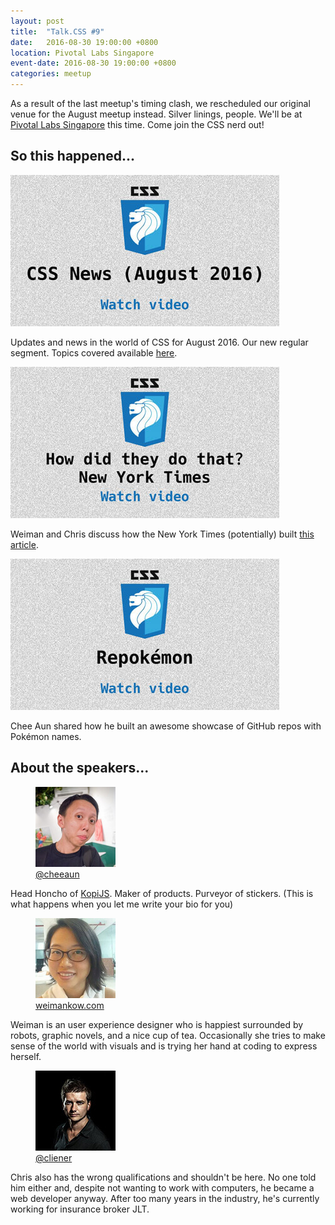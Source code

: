 ```yaml
---
layout: post
title:  "Talk.CSS #9"
date:   2016-08-30 19:00:00 +0800
location: Pivotal Labs Singapore
event-date: 2016-08-30 19:00:00 +0800
categories: meetup
---
```

As a result of the last meetup's timing clash, we rescheduled our original venue for the August meetup instead. Silver linings, people. We'll be at [Pivotal Labs Singapore](http://pivotal.io/locations/singapore) this time. Come join the CSS nerd out!

## So this happened...

<div class="c-videos">
  <div class="c-video">
    <a class="c-video__link" href="https://youtu.be/CQ2iTWFKkmU">
      <img class="c-video__img" src="/img/talk-9/s901.jpg" srcset="/img/talk-9/s901@2x.jpg 2x" alt="Link to CSS updates for August 2016"/>
    </a>
    <p class="c-video__desc">Updates and news in the world of CSS for August 2016. Our new regular segment. Topics covered available <a href="https://github.com/SingaporeCSS/slides/blob/gh-pages/notes/talk-9.md">here</a>.</p>
  </div>

  <div class="c-video">
    <a class="c-video__link" href="https://youtu.be/a5JbHqafGV0">
      <img class="c-video__img" src="/img/talk-9/s902.jpg" srcset="/img/talk-9/s902@2x.jpg 2x" alt="Link to talk on NYT article case study"/>
    </a>
    <p class="c-video__desc">Weiman and Chris discuss how the New York Times (potentially) built <a href="http://www.nytimes.com/interactive/2016/08/01/us/elections/nine-percent-of-america-selected-trump-and-clinton.html?_r=0">this article</a>.</p>
  </div>

  <div class="c-video">
    <a class="c-video__link" href="https://youtu.be/ECYVAiM1gSc">
      <img class="c-video__img" src="/img/talk-9/s903.jpg" srcset="/img/talk-9/s903@2x.jpg 2x" alt="Link to talk on Repokémon"/>
    </a>
    <p class="c-video__desc">Chee Aun shared how he built an awesome showcase of GitHub repos with Pokémon names.</p>
  </div>

</div>

## About the speakers...

<div class="o-flex c-speakers">

  <div class="o-flex3__item c-speaker">
    <figure>
      <img class="c-speaker__img" src="/img/talk-9/cheeaun.jpg" srcset="/img/talk-9/cheeaun@2x.jpg 2x" alt="Lim Chee Aun"/>
      <figcaption><a class="c-speaker__link" href="https://twitter.com/cheeaun">@cheeaun</a></figcaption>
    </figure>
    <p class="c-speaker__intro">Head Honcho of <a href="https://kopijs.org/">KopiJS</a>. Maker of products. Purveyor of stickers. (This is what happens when you let me write your bio for you)</p>
  </div>

  <div class="o-flex3__item c-speaker">
    <figure>
      <img class="c-speaker__img" src="/img/talk-9/weiman.jpg" srcset="/img/talk-9/weiman@2x.jpg 2x" alt="Weiman Kow"/>
      <figcaption><a class="c-speaker__link" href="http://weimankow.com/">weimankow.com</a></figcaption>
    </figure>
    <p class="c-speaker__intro">Weiman is an user experience designer who is happiest surrounded by robots, graphic novels, and a nice cup of tea. Occasionally she tries to make sense of the world with visuals and is trying her hand at coding to express herself.</p>
  </div>

  <div class="o-flex3__item c-speaker">
    <figure>
      <img class="c-speaker__img" src="/img/talk-1/chris.jpg" srcset="/img/talk-1/chris@2x.jpg 2x" alt="Chris Lienert"/>
      <figcaption><a class="c-speaker__link" href="https://twitter.com/cliener">@cliener</a></figcaption>
    </figure>
    <p class="c-speaker__intro">Chris also has the wrong qualifications and shouldn't be here. No one told him either and, despite not wanting to work with computers, he became a web developer anyway. After too many years in the industry, he's currently working for insurance broker JLT.</p>
  </div>

</div>

